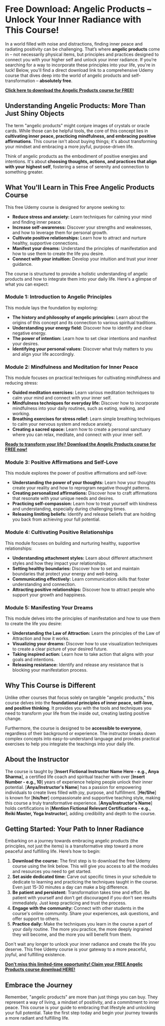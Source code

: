# Free Download: Angelic Products – Unlock Your Inner Radiance with This Course!

In a world filled with noise and distractions, finding inner peace and radiating positivity can be challenging. That’s where **angelic products** come in – not necessarily physical items, but principles and practices designed to connect you with your higher self and unlock your inner radiance. If you’re searching for a way to incorporate these principles into your life, you're in luck! Below, you'll find a direct download link to a comprehensive Udemy course that dives deep into the world of angelic products and self-transformation – **absolutely free**.

[**Click here to download the Angelic Products course for FREE!**](https://udemywork.com/angelic-products)

## Understanding Angelic Products: More Than Just Shiny Objects

The term "angelic products" might conjure images of crystals or oracle cards. While those can be helpful tools, the core of this concept lies in **cultivating inner peace, practicing mindfulness, and embracing positive affirmations**. This course isn't about buying things; it's about transforming your mindset and embracing a more joyful, purpose-driven life.

Think of angelic products as the embodiment of positive energies and intentions. It's about **choosing thoughts, actions, and practices that align with your highest self**, fostering a sense of serenity and connection to something greater.

## What You'll Learn in This Free Angelic Products Course

This free Udemy course is designed for anyone seeking to:

*   **Reduce stress and anxiety:** Learn techniques for calming your mind and finding inner peace.
*   **Increase self-awareness:** Discover your strengths and weaknesses, and how to leverage them for personal growth.
*   **Cultivate positive relationships:** Learn how to attract and nurture healthy, supportive connections.
*   **Manifest your dreams:** Understand the principles of manifestation and how to use them to create the life you desire.
*   **Connect with your intuition:** Develop your intuition and trust your inner guidance.

The course is structured to provide a holistic understanding of angelic products and how to integrate them into your daily life. Here's a glimpse of what you can expect:

### Module 1: Introduction to Angelic Principles

This module lays the foundation by exploring:

*   **The history and philosophy of angelic principles:** Learn about the origins of this concept and its connection to various spiritual traditions.
*   **Understanding your energy field:** Discover how to identify and clear negative energy.
*   **The power of intention:** Learn how to set clear intentions and manifest your desires.
*   **Identifying your personal values:** Discover what truly matters to you and align your life accordingly.

### Module 2: Mindfulness and Meditation for Inner Peace

This module focuses on practical techniques for cultivating mindfulness and reducing stress:

*   **Guided meditation exercises:** Learn various meditation techniques to calm your mind and connect with your inner self.
*   **Mindfulness techniques for everyday life:** Discover how to incorporate mindfulness into your daily routines, such as eating, walking, and working.
*   **Breathing exercises for stress relief:** Learn simple breathing techniques to calm your nervous system and reduce anxiety.
*   **Creating a sacred space:** Learn how to create a personal sanctuary where you can relax, meditate, and connect with your inner self.

[**Ready to transform your life? Download the Angelic Products course for FREE now!**](https://udemywork.com/angelic-products)

### Module 3: Positive Affirmations and Self-Love

This module explores the power of positive affirmations and self-love:

*   **Understanding the power of your thoughts:** Learn how your thoughts create your reality and how to reprogram negative thought patterns.
*   **Creating personalized affirmations:** Discover how to craft affirmations that resonate with your unique needs and desires.
*   **Practicing self-compassion:** Learn how to treat yourself with kindness and understanding, especially during challenging times.
*   **Releasing limiting beliefs:** Identify and release beliefs that are holding you back from achieving your full potential.

### Module 4: Cultivating Positive Relationships

This module focuses on building and nurturing healthy, supportive relationships:

*   **Understanding attachment styles:** Learn about different attachment styles and how they impact your relationships.
*   **Setting healthy boundaries:** Discover how to set and maintain boundaries that protect your energy and well-being.
*   **Communicating effectively:** Learn communication skills that foster understanding and connection.
*   **Attracting positive relationships:** Discover how to attract people who support your growth and happiness.

### Module 5: Manifesting Your Dreams

This module delves into the principles of manifestation and how to use them to create the life you desire:

*   **Understanding the Law of Attraction:** Learn the principles of the Law of Attraction and how it works.
*   **Visualizing your dreams:** Discover how to use visualization techniques to create a clear picture of your desired future.
*   **Taking inspired action:** Learn how to take action that aligns with your goals and intentions.
*   **Releasing resistance:** Identify and release any resistance that is blocking your manifestation process.

## Why This Course is Different

Unlike other courses that focus solely on tangible "angelic products," this course delves into the **foundational principles of inner peace, self-love, and positive thinking**. It provides you with the tools and techniques you need to transform your life from the inside out, creating lasting positive change.

Furthermore, the course is designed to be **accessible to everyone**, regardless of their background or experience. The instructor breaks down complex concepts into easy-to-understand language and provides practical exercises to help you integrate the teachings into your daily life.

## About the Instructor

The course is taught by [**Insert Fictional Instructor Name Here - e.g., Anya Sharma**], a certified life coach and spiritual teacher with over [**Insert Number - e.g., 10**] years of experience helping people unlock their inner potential. [**Anya/Instructor's Name**] has a passion for empowering individuals to create lives filled with joy, purpose, and fulfillment. [**He/She**] is known for [**his/her**] compassionate and supportive teaching style, making this course a truly transformative experience. [**Anya/Instructor's Name**] holds certifications in [**Mention Fictional Relevant Certifications - e.g., Reiki Master, Yoga Instructor**], adding credibility and depth to the course.

## Getting Started: Your Path to Inner Radiance

Embarking on a journey towards embracing angelic products (the principles, not just the items) is a transformative step toward a more peaceful and fulfilling life. Here’s how to begin:

1.  **Download the course:** The first step is to download the free Udemy course using the link below. This will give you access to all the modules and resources you need to get started.
2.  **Set aside dedicated time:** Carve out specific times in your schedule to dedicate to learning and practicing the techniques taught in the course. Even just 15-30 minutes a day can make a big difference.
3.  **Be patient and persistent:** Transformation takes time and effort. Be patient with yourself and don't get discouraged if you don't see results immediately. Just keep practicing and trust the process.
4.  **Engage with the community:** Connect with other students in the course's online community. Share your experiences, ask questions, and offer support to others.
5.  **Practice daily:** Make the techniques you learn in the course a part of your daily routine. The more you practice, the more deeply ingrained they will become, and the more you will benefit from them.

Don't wait any longer to unlock your inner radiance and create the life you deserve. This free Udemy course is your gateway to a more peaceful, joyful, and fulfilling existence.

[**Don't miss this limited-time opportunity! Claim your FREE Angelic Products course download HERE!**](https://udemywork.com/angelic-products)

## Embrace the Journey

Remember, "angelic products" are more than just things you can buy. They represent a way of living, a mindset of positivity, and a commitment to inner peace. This course is your guide to embracing that lifestyle and unlocking your full potential. Take the first step today and begin your journey towards a more radiant and fulfilling life.
